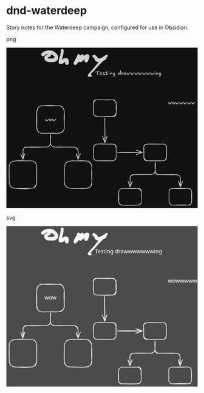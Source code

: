 # dnd-waterdeep
Story notes for the Waterdeep campaign, configured for use in Obsidian.

png

![drawing](./Excalidraw/drawing.png)

svg

![drawing2](./Excalidraw/drawing_svg.svg)